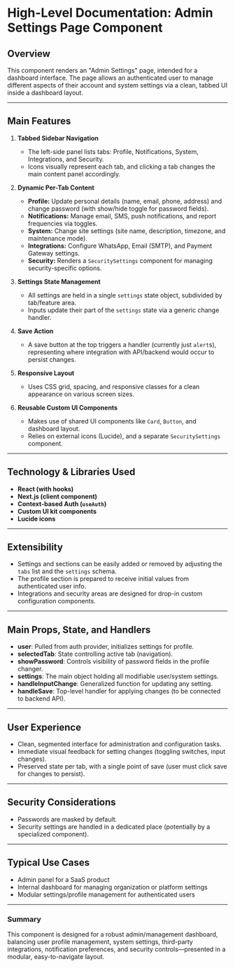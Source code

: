 # High-Level Documentation: Admin Settings Page Component

## Overview

This component renders an "Admin Settings" page, intended for a dashboard interface. The page allows an authenticated user to manage different aspects of their account and system settings via a clean, tabbed UI inside a dashboard layout.

---

## Main Features

1. **Tabbed Sidebar Navigation**
   - The left-side panel lists tabs: Profile, Notifications, System, Integrations, and Security.
   - Icons visually represent each tab, and clicking a tab changes the main content panel accordingly.

2. **Dynamic Per-Tab Content**
   - **Profile:** Update personal details (name, email, phone, address) and change password (with show/hide toggle for password fields).
   - **Notifications:** Manage email, SMS, push notifications, and report frequencies via toggles.
   - **System:** Change site settings (site name, description, timezone, and maintenance mode).
   - **Integrations:** Configure WhatsApp, Email (SMTP), and Payment Gateway settings.
   - **Security:** Renders a `SecuritySettings` component for managing security-specific options.

3. **Settings State Management**
   - All settings are held in a single `settings` state object, subdivided by tab/feature area.
   - Inputs update their part of the `settings` state via a generic change handler.

4. **Save Action**
   - A save button at the top triggers a handler (currently just `alert`s), representing where integration with API/backend would occur to persist changes.

5. **Responsive Layout**
   - Uses CSS grid, spacing, and responsive classes for a clean appearance on various screen sizes.

6. **Reusable Custom UI Components**
   - Makes use of shared UI components like `Card`, `Button`, and dashboard layout.
   - Relies on external icons (Lucide), and a separate `SecuritySettings` component.

---

## Technology & Libraries Used

- **React (with hooks)**
- **Next.js (client component)**
- **Context-based Auth (`useAuth`)**
- **Custom UI kit components**
- **Lucide icons**

---

## Extensibility

- Settings and sections can be easily added or removed by adjusting the `tabs` list and the `settings` schema.
- The profile section is prepared to receive initial values from authenticated user info.
- Integrations and security areas are designed for drop-in custom configuration components.

---

## Main Props, State, and Handlers

- **user**: Pulled from auth provider, initializes settings for profile.
- **selectedTab**: State controlling active tab (navigation).
- **showPassword**: Controls visibility of password fields in the profile changer.
- **settings**: The main object holding all modifiable user/system settings.
- **handleInputChange**: Generalized function for updating any setting.
- **handleSave**: Top-level handler for applying changes (to be connected to backend API).

---

## User Experience

- Clean, segmented interface for administration and configuration tasks.
- Immediate visual feedback for setting changes (toggling switches, input changes).
- Preserved state per tab, with a single point of save (user must click save for changes to persist).

---

## Security Considerations

- Passwords are masked by default.
- Security settings are handled in a dedicated place (potentially by a specialized component).

---

## Typical Use Cases

- Admin panel for a SaaS product
- Internal dashboard for managing organization or platform settings
- Modular settings/profile management for authenticated users

---

### Summary

This component is designed for a robust admin/management dashboard, balancing user profile management, system settings, third-party integrations, notification preferences, and security controls—presented in a modular, easy-to-navigate layout.
